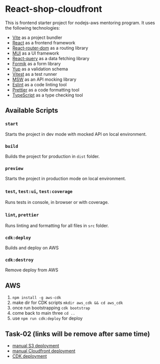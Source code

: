 # React-shop-cloudfront

This is frontend starter project for nodejs-aws mentoring program. It uses the following technologies:

- [Vite](https://vitejs.dev/) as a project bundler
- [React](https://beta.reactjs.org/) as a frontend framework
- [React-router-dom](https://reactrouterdotcom.fly.dev/) as a routing library
- [MUI](https://mui.com/) as a UI framework
- [React-query](https://react-query-v3.tanstack.com/) as a data fetching library
- [Formik](https://formik.org/) as a form library
- [Yup](https://github.com/jquense/yup) as a validation schema
- [Vitest](https://vitest.dev/) as a test runner
- [MSW](https://mswjs.io/) as an API mocking library
- [Eslint](https://eslint.org/) as a code linting tool
- [Prettier](https://prettier.io/) as a code formatting tool
- [TypeScript](https://www.typescriptlang.org/) as a type checking tool

## Available Scripts

### `start`

Starts the project in dev mode with mocked API on local environment.

### `build`

Builds the project for production in `dist` folder.

### `preview`

Starts the project in production mode on local environment.

### `test`, `test:ui`, `test:coverage`

Runs tests in console, in browser or with coverage.

### `lint`, `prettier`

Runs linting and formatting for all files in `src` folder.

### `cdk:deploy`

Builds and deploy on AWS

### `cdk:destroy`

Remove deploy from AWS

## AWS

1. `npm install -g aws-cdk`
1. make dir for CDK scripts `mkdir aws_cdk && cd aws_cdk`
1. once run bootstrapping `cdk bootstrap`
1. come back to main three `cd ..`
1. use `npm run cdk:deploy` for deploy

## Task-02 (links will be remove after same time)

- [manual S3 deployment](http://rs-aws-dev.s3-website.us-east-2.amazonaws.com/)
- [manual Cloudfront deployment](https://d3ran6b1rodd0j.cloudfront.net/)
- [CDK deployment](https://d3fihs3nsna7qy.cloudfront.net/)
